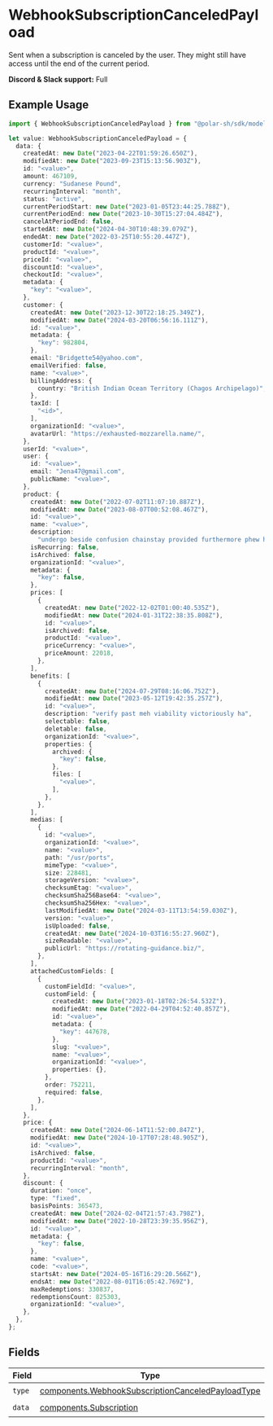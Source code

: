 # WebhookSubscriptionCanceledPayload

Sent when a subscription is canceled by the user.
They might still have access until the end of the current period.

**Discord & Slack support:** Full

## Example Usage

```typescript
import { WebhookSubscriptionCanceledPayload } from "@polar-sh/sdk/models/components";

let value: WebhookSubscriptionCanceledPayload = {
  data: {
    createdAt: new Date("2023-04-22T01:59:26.650Z"),
    modifiedAt: new Date("2023-09-23T15:13:56.903Z"),
    id: "<value>",
    amount: 467109,
    currency: "Sudanese Pound",
    recurringInterval: "month",
    status: "active",
    currentPeriodStart: new Date("2023-01-05T23:44:25.788Z"),
    currentPeriodEnd: new Date("2023-10-30T15:27:04.484Z"),
    cancelAtPeriodEnd: false,
    startedAt: new Date("2024-04-30T10:48:39.079Z"),
    endedAt: new Date("2022-03-25T10:55:20.447Z"),
    customerId: "<value>",
    productId: "<value>",
    priceId: "<value>",
    discountId: "<value>",
    checkoutId: "<value>",
    metadata: {
      "key": "<value>",
    },
    customer: {
      createdAt: new Date("2023-12-30T22:18:25.349Z"),
      modifiedAt: new Date("2024-03-20T06:56:16.111Z"),
      id: "<value>",
      metadata: {
        "key": 982804,
      },
      email: "Bridgette54@yahoo.com",
      emailVerified: false,
      name: "<value>",
      billingAddress: {
        country: "British Indian Ocean Territory (Chagos Archipelago)",
      },
      taxId: [
        "<id>",
      ],
      organizationId: "<value>",
      avatarUrl: "https://exhausted-mozzarella.name/",
    },
    userId: "<value>",
    user: {
      id: "<value>",
      email: "Jena47@gmail.com",
      publicName: "<value>",
    },
    product: {
      createdAt: new Date("2022-07-02T11:07:10.887Z"),
      modifiedAt: new Date("2023-08-07T00:52:08.467Z"),
      id: "<value>",
      name: "<value>",
      description:
        "undergo beside confusion chainstay provided furthermore phew hm softly",
      isRecurring: false,
      isArchived: false,
      organizationId: "<value>",
      metadata: {
        "key": false,
      },
      prices: [
        {
          createdAt: new Date("2022-12-02T01:00:40.535Z"),
          modifiedAt: new Date("2024-01-31T22:38:35.808Z"),
          id: "<value>",
          isArchived: false,
          productId: "<value>",
          priceCurrency: "<value>",
          priceAmount: 22018,
        },
      ],
      benefits: [
        {
          createdAt: new Date("2024-07-29T08:16:06.752Z"),
          modifiedAt: new Date("2023-05-12T19:42:35.257Z"),
          id: "<value>",
          description: "verify past meh viability victoriously ha",
          selectable: false,
          deletable: false,
          organizationId: "<value>",
          properties: {
            archived: {
              "key": false,
            },
            files: [
              "<value>",
            ],
          },
        },
      ],
      medias: [
        {
          id: "<value>",
          organizationId: "<value>",
          name: "<value>",
          path: "/usr/ports",
          mimeType: "<value>",
          size: 228481,
          storageVersion: "<value>",
          checksumEtag: "<value>",
          checksumSha256Base64: "<value>",
          checksumSha256Hex: "<value>",
          lastModifiedAt: new Date("2024-03-11T13:54:59.030Z"),
          version: "<value>",
          isUploaded: false,
          createdAt: new Date("2024-10-03T16:55:27.960Z"),
          sizeReadable: "<value>",
          publicUrl: "https://rotating-guidance.biz/",
        },
      ],
      attachedCustomFields: [
        {
          customFieldId: "<value>",
          customField: {
            createdAt: new Date("2023-01-18T02:26:54.532Z"),
            modifiedAt: new Date("2022-04-29T04:52:40.857Z"),
            id: "<value>",
            metadata: {
              "key": 447678,
            },
            slug: "<value>",
            name: "<value>",
            organizationId: "<value>",
            properties: {},
          },
          order: 752211,
          required: false,
        },
      ],
    },
    price: {
      createdAt: new Date("2024-06-14T11:52:00.847Z"),
      modifiedAt: new Date("2024-10-17T07:28:48.905Z"),
      id: "<value>",
      isArchived: false,
      productId: "<value>",
      recurringInterval: "month",
    },
    discount: {
      duration: "once",
      type: "fixed",
      basisPoints: 365473,
      createdAt: new Date("2024-02-04T21:57:43.798Z"),
      modifiedAt: new Date("2022-10-28T23:39:35.956Z"),
      id: "<value>",
      metadata: {
        "key": false,
      },
      name: "<value>",
      code: "<value>",
      startsAt: new Date("2024-05-16T16:29:20.566Z"),
      endsAt: new Date("2022-08-01T16:05:42.769Z"),
      maxRedemptions: 330837,
      redemptionsCount: 825303,
      organizationId: "<value>",
    },
  },
};
```

## Fields

| Field                                                                                                                  | Type                                                                                                                   | Required                                                                                                               | Description                                                                                                            |
| ---------------------------------------------------------------------------------------------------------------------- | ---------------------------------------------------------------------------------------------------------------------- | ---------------------------------------------------------------------------------------------------------------------- | ---------------------------------------------------------------------------------------------------------------------- |
| `type`                                                                                                                 | [components.WebhookSubscriptionCanceledPayloadType](../../models/components/webhooksubscriptioncanceledpayloadtype.md) | :heavy_check_mark:                                                                                                     | N/A                                                                                                                    |
| `data`                                                                                                                 | [components.Subscription](../../models/components/subscription.md)                                                     | :heavy_check_mark:                                                                                                     | N/A                                                                                                                    |